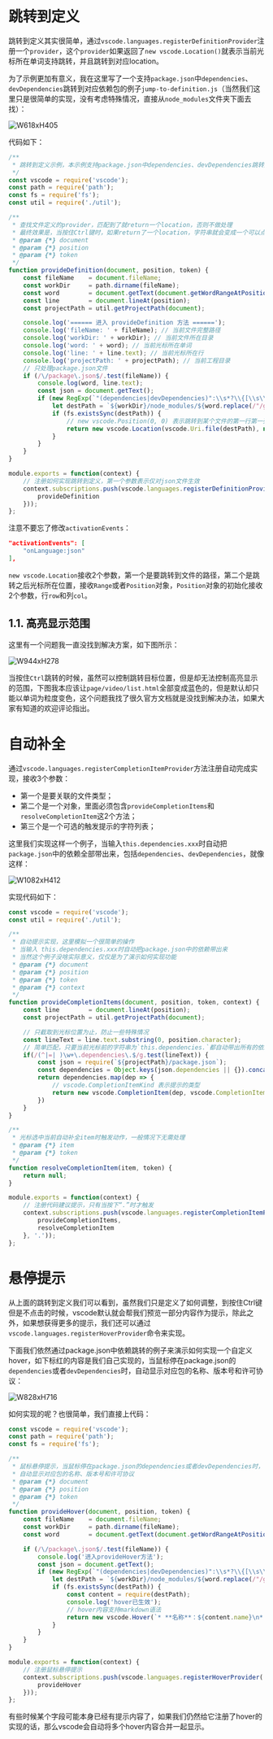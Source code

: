 #  跳转到定义

跳转到定义其实很简单，通过`vscode.languages.registerDefinitionProvider`注册一个`provider`，这个`provider`如果返回了`new vscode.Location()`就表示当前光标所在单词支持跳转，并且跳转到对应location。

为了示例更加有意义，我在这里写了一个支持`package.json`中`dependencies`、`devDependencies`跳转到对应依赖包的例子`jump-to-definition.js`（当然我们这里只是很简单的实现，没有考虑特殊情况，直接从`node_modules`文件夹下面去找）：

![W618xH405](http://image.haoji.me/201810/20181007_171606_618_1965.gif)

代码如下：

```js
/**
 * 跳转到定义示例，本示例支持package.json中dependencies、devDependencies跳转到对应依赖包。
 */
const vscode = require('vscode');
const path = require('path');
const fs = require('fs');
const util = require('./util');

/**
 * 查找文件定义的provider，匹配到了就return一个location，否则不做处理
 * 最终效果是，当按住Ctrl键时，如果return了一个location，字符串就会变成一个可以点击的链接，否则无任何效果
 * @param {*} document 
 * @param {*} position 
 * @param {*} token 
 */
function provideDefinition(document, position, token) {
    const fileName    = document.fileName;
    const workDir     = path.dirname(fileName);
    const word        = document.getText(document.getWordRangeAtPosition(position));
    const line        = document.lineAt(position);
    const projectPath = util.getProjectPath(document);

    console.log('====== 进入 provideDefinition 方法 ======');
    console.log('fileName: ' + fileName); // 当前文件完整路径
    console.log('workDir: ' + workDir); // 当前文件所在目录
    console.log('word: ' + word); // 当前光标所在单词
    console.log('line: ' + line.text); // 当前光标所在行
    console.log('projectPath: ' + projectPath); // 当前工程目录
    // 只处理package.json文件
    if (/\/package\.json$/.test(fileName)) {
        console.log(word, line.text);
        const json = document.getText();
        if (new RegExp(`"(dependencies|devDependencies)":\\s*?\\{[\\s\\S]*?${word.replace(/\//g, '\\/')}[\\s\\S]*?\\}`, 'gm').test(json)) {
            let destPath = `${workDir}/node_modules/${word.replace(/"/g, '')}/package.json`;
            if (fs.existsSync(destPath)) {
                // new vscode.Position(0, 0) 表示跳转到某个文件的第一行第一列
                return new vscode.Location(vscode.Uri.file(destPath), new vscode.Position(0, 0));
            }
        }
    }
}

module.exports = function(context) {
    // 注册如何实现跳转到定义，第一个参数表示仅对json文件生效
    context.subscriptions.push(vscode.languages.registerDefinitionProvider(['json'], {
        provideDefinition
    }));
};
```

注意不要忘了修改`activationEvents`：

```json
"activationEvents": [
    "onLanguage:json"
],
```

`new vscode.Location`接收2个参数，第一个是要跳转到文件的路径，第二个是跳转之后光标所在位置，接收`Range`或者`Position`对象，`Position`对象的初始化接收2个参数，行`row`和列`col`。

## 1.1. 高亮显示范围

这里有一个问题我一直没找到解决方案，如下图所示：

![W944xH278](http://image.haoji.me/201810/20181009_105821_436_1397.png)

当按住`Ctrl`跳转的时候，虽然可以控制跳转目标位置，但是却无法控制高亮显示的范围，下图我本应该让`page/video/list.html`全部变成蓝色的，但是默认却只能以单词为粒度变色，这个问题我找了很久官方文档就是没找到解决办法，如果大家有知道的欢迎评论指出。

# 自动补全

通过`vscode.languages.registerCompletionItemProvider`方法注册自动完成实现，接收3个参数：

- 第一个是要关联的文件类型；
- 第二个是一个对象，里面必须包含`provideCompletionItems`和`resolveCompletionItem`这2个方法；
- 第三个是一个可选的触发提示的字符列表；

这里我们实现这样一个例子，当输入`this.dependencies.xxx`时自动把`package.json`中的依赖全部带出来，包括`dependencies`、`devDependencies`，就像这样：

![W1082xH412](http://image.haoji.me/201810/20181007_170048_749_7245.png)

实现代码如下：

```js
const vscode = require('vscode');
const util = require('./util');

/**
 * 自动提示实现，这里模拟一个很简单的操作
 * 当输入 this.dependencies.xxx时自动把package.json中的依赖带出来
 * 当然这个例子没啥实际意义，仅仅是为了演示如何实现功能
 * @param {*} document 
 * @param {*} position 
 * @param {*} token 
 * @param {*} context 
 */
function provideCompletionItems(document, position, token, context) {
    const line        = document.lineAt(position);
    const projectPath = util.getProjectPath(document);

    // 只截取到光标位置为止，防止一些特殊情况
    const lineText = line.text.substring(0, position.character);
    // 简单匹配，只要当前光标前的字符串为`this.dependencies.`都自动带出所有的依赖
    if(/(^|=| )\w+\.dependencies\.$/g.test(lineText)) {
        const json = require(`${projectPath}/package.json`);
        const dependencies = Object.keys(json.dependencies || {}).concat(Object.keys(json.devDependencies || {}));
        return dependencies.map(dep => {
            // vscode.CompletionItemKind 表示提示的类型
            return new vscode.CompletionItem(dep, vscode.CompletionItemKind.Field);
        })
    }
}

/**
 * 光标选中当前自动补全item时触发动作，一般情况下无需处理
 * @param {*} item 
 * @param {*} token 
 */
function resolveCompletionItem(item, token) {
    return null;
}

module.exports = function(context) {
    // 注册代码建议提示，只有当按下“.”时才触发
    context.subscriptions.push(vscode.languages.registerCompletionItemProvider('javascript', {
        provideCompletionItems,
        resolveCompletionItem
    }, '.'));
};
```

# 悬停提示

从上面的跳转到定义我们可以看到，虽然我们只是定义了如何调整，到按住Ctrl键但是不点击的时候，vscode默认就会帮我们预览一部分内容作为提示，除此之外，如果想获得更多的提示，我们还可以通过`vscode.languages.registerHoverProvider`命令来实现。

下面我们依然通过package.json中依赖跳转的例子来演示如何实现一个自定义hover，如下标红的内容是我们自己实现的，当鼠标停在package.json的`dependencies`或者`devDependencies`时，自动显示对应包的名称、版本号和许可协议：

![W828xH716](http://image.haoji.me/201810/20181007_174516_428_6326.png)

如何实现的呢？也很简单，我们直接上代码：

```js
const vscode = require('vscode');
const path = require('path');
const fs = require('fs');

/**
 * 鼠标悬停提示，当鼠标停在package.json的dependencies或者devDependencies时，
 * 自动显示对应包的名称、版本号和许可协议
 * @param {*} document 
 * @param {*} position 
 * @param {*} token 
 */
function provideHover(document, position, token) {
    const fileName    = document.fileName;
    const workDir     = path.dirname(fileName);
    const word        = document.getText(document.getWordRangeAtPosition(position));

    if (/\/package\.json$/.test(fileName)) {
        console.log('进入provideHover方法');
        const json = document.getText();
        if (new RegExp(`"(dependencies|devDependencies)":\\s*?\\{[\\s\\S]*?${word.replace(/\//g, '\\/')}[\\s\\S]*?\\}`, 'gm').test(json)) {
            let destPath = `${workDir}/node_modules/${word.replace(/"/g, '')}/package.json`;
            if (fs.existsSync(destPath)) {
                const content = require(destPath);
                console.log('hover已生效');
                // hover内容支持markdown语法
                return new vscode.Hover(`* **名称**：${content.name}\n* **版本**：${content.version}\n* **许可协议**：${content.license}`);
            }
        }
    }
}

module.exports = function(context) {
    // 注册鼠标悬停提示
    context.subscriptions.push(vscode.languages.registerHoverProvider('json', {
        provideHover
    }));
};
```

有些时候某个字段可能本身已经有提示内容了，如果我们仍然给它注册了hover的实现的话，那么vscode会自动将多个hover内容合并一起显示。
